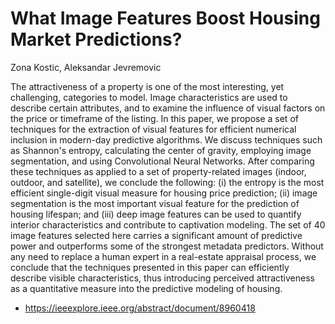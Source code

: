 # What Image Features Boost Housing Market Predictions?
Zona Kostic, Aleksandar Jevremovic 

The attractiveness of a property is one of the most interesting, yet challenging, categories to model. Image characteristics are used to describe certain attributes, and to examine the influence of visual factors on the price or timeframe of the listing. In this paper, we propose a set of techniques for the extraction of visual features for efficient numerical inclusion in modern-day predictive algorithms. We discuss techniques such as Shannon's entropy, calculating the center of gravity, employing image segmentation, and using Convolutional Neural Networks. After comparing these techniques as applied to a set of property-related images (indoor, outdoor, and satellite), we conclude the following: (i) the entropy is the most efficient single-digit visual measure for housing price prediction; (ii) image segmentation is the most important visual feature for the prediction of housing lifespan; and (iii) deep image features can be used to quantify interior characteristics and contribute to captivation modeling. The set of 40 image features selected here carries a significant amount of predictive power and outperforms some of the strongest metadata predictors. Without any need to replace a human expert in a real-estate appraisal process, we conclude that the techniques presented in this paper can efficiently describe visible characteristics, thus introducing perceived attractiveness as a quantitative measure into the predictive modeling of housing.

- https://ieeexplore.ieee.org/abstract/document/8960418
